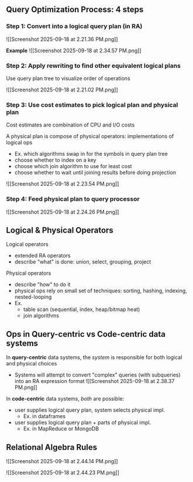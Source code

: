 ## Query Optimization Process: 4 steps
### Step 1: Convert into a logical query plan (in RA)

![[Screenshot 2025-09-18 at 2.21.36 PM.png]]

**Example**
![[Screenshot 2025-09-18 at 2.34.57 PM.png]]
### Step 2: Apply rewriting to find other equivalent logical plans

Use query plan tree to visualize order of operations 

![[Screenshot 2025-09-18 at 2.21.02 PM.png]]

### Step 3: Use cost estimates to pick logical plan and physical plan

Cost estimates are combination of CPU and I/O costs

A physical plan is compose of physical operators: implementations of logical ops
- Ex. which algorithms swap in for the symbols in query plan tree
- choose whether to index on a key
- choose which join algorithm to use for least cost
- choose whether to wait until joining results before doing projection

![[Screenshot 2025-09-18 at 2.23.54 PM.png]]

### Step 4: Feed physical plan to query processor

![[Screenshot 2025-09-18 at 2.24.26 PM.png]]

## Logical & Physical Operators

Logical operators
- extended RA operators
- describe "what" is done: union, select, grouping, project

Physical operators
- describe "how" to do it
- physical ops rely on small set of techniques: sorting, hashing, indexing, nested-looping
- Ex.
	- table scan (sequential, index, heap/bitmap heat)
	- join algorithms


## Ops in **Query-centric** vs **Code-centric** data systems

In **query-centric** data systems, the *system* is responsible for both logical and physical choices
- Systems will attempt to convert "complex" queries (with subqueries) into an RA expression format
![[Screenshot 2025-09-18 at 2.38.37 PM.png]]

In **code-centric** data systems, *both* are possible:
- user supplies logical query plan, system selects physical impl.
	- Ex. in dataframes
- user supplies logical query plan + parts of physical impl.
	- Ex. in MapReduce or MongoDB

## Relational Algebra Rules
![[Screenshot 2025-09-18 at 2.44.14 PM.png]]

![[Screenshot 2025-09-18 at 2.44.23 PM.png]]